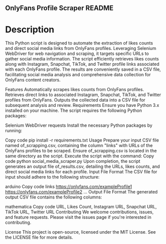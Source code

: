 ## OnlyFans Profile Scraper README
# Description
This Python script is designed to automate the extraction of likes counts and direct social media links from OnlyFans profiles. Leveraging Selenium WebDriver for web navigation and scraping, it targets specific URLs to gather social media information. The script efficiently retrieves likes counts along with Instagram, Snapchat, TikTok, and Twitter profile links associated with each OnlyFans profile. The results are conveniently saved in a CSV file, facilitating social media analysis and comprehensive data collection for OnlyFans content creators.

Features
Automatically scrapes likes counts from OnlyFans profiles.
Retrieves direct links to associated Instagram, Snapchat, TikTok, and Twitter profiles from OnlyFans.
Outputs the collected data into a CSV file for subsequent analysis and review.
Requirements
Ensure you have Python 3.x installed on your machine. The script requires the following Python packages:

Selenium WebDriver
requests
Install the necessary Python packages by running:

Copy code
pip install -r requirements.txt
Usage
Prepare your input CSV file named of_scrapping.csv, containing the column "links" with URLs of the OnlyFans profiles to be scraped.
Ensure of_scrapping.csv is located in the same directory as the script.
Execute the script with the command:
Copy code
python social_media_scraper.py
Upon completion, the script generates an output file of_results.csv, detailing the URLs, likes counts, and direct social media links for each profile.
Input File Format
The CSV file for input should adhere to the following structure:

arduino
Copy code
links
https://onlyfans.com/exampleProfile1
https://onlyfans.com/exampleProfile2
...
Output File Format
The generated output CSV file contains the following columns:

mathematica
Copy code
URL, Likes Count, Instagram URL, Snapchat URL, TikTok URL, Twitter URL
Contributing
We welcome contributions, issues, and feature requests. Please visit the issues page if you're interested in contributing.

License
This project is open-source, licensed under the MIT License. See the LICENSE file for more details.

